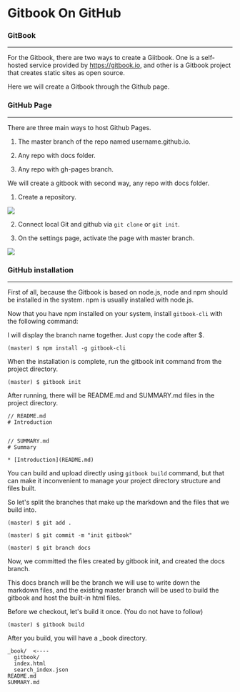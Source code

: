 # Gitbook On GitHub

### GitBook

<hr>

For the Gitbook, there are two ways to create a Giitbook. One is a self-hosted service provided by https://gitbook.io, and other is a Gitbook project that creates static sites as open source.

Here we will create a Gitbook through the Github page.

### GitHub Page

<hr>

There are three main ways to host Github Pages.

1. The master branch of the repo named username.github.io.

2. Any repo with docs folder.

3. Any repo with gh-pages branch.

We will create a gitbook with second way, any repo with docs folder.

1. Create a repository.

<img src="https://i.postimg.cc/15XRkcsK/repoMain.png">

2. Connect local Git and github via `git clone` or `git init`.

3. On the settings page, activate the page with master branch.

<img src="https://i.postimg.cc/Gt5RLVdx/github-setting-page.png">

### GitHub installation

<hr>

First of all, because the Gitbook is based on node.js, node and npm should be installed in the system. npm is usually installed with node.js.

Now that you have npm installed on your system, install `gitbook-cli` with the following command:

I will display the branch name together. Just copy the code after \$.

```
(master) $ npm install -g gitbook-cli
```

When the installation is complete, run the gitbook init command from the project directory.

```
(master) $ gitbook init
```

After running, there will be README.md and SUMMARY.md files in the project directory.

```
// README.md
# Introduction


// SUMMARY.md
# Summary

* [Introduction](README.md)
```

You can build and upload directly using `gitbook build` command, but that can make it inconvenient to manage your project directory structure and files built.

So let's split the branches that make up the markdown and the files that we build into.

```
(master) $ git add .

(master) $ git commit -m "init gitbook"

(master) $ git branch docs
```

Now, we committed the files created by gitbook init, and created the docs branch.

This docs branch will be the branch we will use to write down the markdown files, and the existing master branch will be used to build the gitbook and host the built-in html files.

Before we checkout, let's build it once. (You do not have to follow)

```
(master) $ gitbook build
```

After you build, you will have a \_book directory.

```
_book/  <----
  gitbook/
  index.html
  search_index.json
README.md
SUMMARY.md
```
